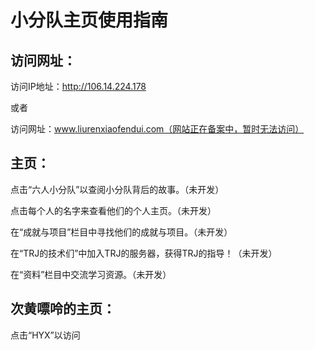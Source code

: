# 小分队主页使用指南

## 访问网址：

访问IP地址：http://106.14.224.178

或者

访问网址：www.liurenxiaofendui.com（网站正在备案中，暂时无法访问）

## 主页：

点击“六人小分队”以查阅小分队背后的故事。（未开发）

点击每个人的名字来查看他们的个人主页。（未开发）

在“成就与项目”栏目中寻找他们的成就与项目。（未开发）

在“TRJ的技术们”中加入TRJ的服务器，获得TRJ的指导！（未开发）

在“资料”栏目中交流学习资源。（未开发）

## 次黄嘌呤的主页：

点击“HYX”以访问

